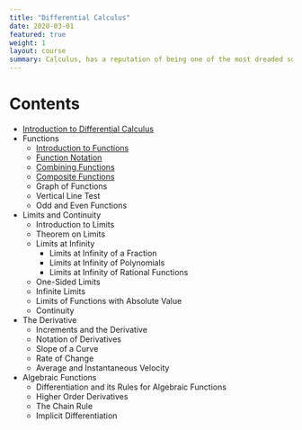 ```yaml
---
title: "Differential Calculus"
date: 2020-03-01
featured: true
weight: 1
layout: course
summary: Calculus, has a reputation of being one of the most dreaded subjects in college. The fear and apprehension probably came from the lack of appreciation of the potential of calculus in many applications in and outside of the engineering field. It is our hope that you will learn from the course as well as develop a sense of appreciation for calculus. The succeeding discussions are intended for those with an introductory background in Calculus. Assuming so, you should be able to understand the mathematics involved easily.
---
```


# Contents
- [Introduction to Differential Calculus](0.1-introduction-to-differential-calculus)
- Functions
  - [Introduction to Functions](1.1-introduction-to-functions)
  - [Function Notation](1.2-function-notation)
  - [Combining Functions](1.3-combining-functions)
  - [Composite Functions](1.4-composite-functions)
  <!-- - Piecewise Functions -->
  - Graph of Functions
  - Vertical Line Test
  - Odd and Even Functions
- Limits and Continuity
  - Introduction to Limits
  - Theorem on Limits
  - Limits at Infinity
    - Limits at Infinity of a Fraction
    - Limits at Infinity of Polynomials
    - Limits at Infinity of Rational Functions
  - One-Sided Limits
  - Infinite Limits
  - Limits of Functions with Absolute Value
  - Continuity
- The Derivative
  - Increments and the Derivative
  - Notation of Derivatives
  - Slope of a Curve
  - Rate of Change
  - Average and Instantaneous Velocity
- Algebraic Functions
  - Differentiation and its Rules for Algebraic Functions
  - Higher Order Derivatives
  - The Chain Rule
  - Implicit Differentiation


